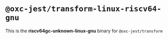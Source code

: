 # `@oxc-jest/transform-linux-riscv64-gnu`

This is the **riscv64gc-unknown-linux-gnu** binary for `@oxc-jest/transform`
